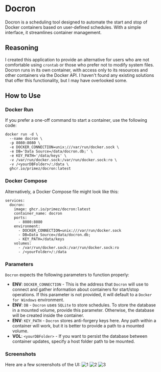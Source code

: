 # Docron

Docron is a scheduling tool designed to automate the start and stop of Docker containers based on user-defined schedules. With a simple interface, it streamlines container management.

## Reasoning

I created this application to provide an alternative for users who are not comfortable using `crontab` or those who prefer not to modify system files. Docron runs in its own container, with access only to its resources and other containers via the Docker API. I haven't found any existing solutions that offer this functionality, but I may have overlooked some.

## How to Use

### Docker Run

If you prefer a one-off command to start a container, use the following code:

```shell
docker run -d \
  --name docron \
  -p 8080:8080 \
  -e DOCKER_CONNECTION=unix:///var/run/docker.sock \
  -e DB='Data Source=/data/docron.db;' \
  -e KEY_PATH='/data/keys' \
  -v /var/run/docker.sock:/var/run/docker.sock:ro \
  -v /<yourDBFolder>/:/data \
  ghcr.io/primez/docron:latest
```

### Docker Compose
Alternatively, a Docker Compose file might look like this:
```shell
services:
  docron:
    image: ghcr.io/primez/docron:latest
    container_name: docron
    ports:
      - 8080:8080
    environment:
      - DOCKER_CONNECTION=unix:///var/run/docker.sock
      - DB=Data Source=/data/docron.db;
      - KEY_PATH=/data/keys
    volumes:
      - /var/run/docker.sock:/var/run/docker.sock:ro
      - /<yourFolder>/:/data
```

### Parameters
`Docron` expects the following parameters to function properly:
- **ENV**: `DOCKER_CONNECTION` - This is the address that `Docron` will use to connect and gather information about containers for start/stop operations. If this parameter is not provided, it will default to a `Docker for Windows` environment.
- **ENV**: `DB` - `Docron` uses `SQLite` to store schedules. To store the database in a mounted volume, provide this parameter. Otherwise, the database will be created inside the container.
- **ENV**: `KEY_PATH` - `Docron` stores anti-forgery keys here. Any path within a container will work, but it is better to provide a path to a mounted volume.
- **VOL**: `<yourDBFolder>` - If you want to persist the database between container updates, specify a host folder path to be mounted.

### Screenshots
Here are a few screenshots of the UI:
![1](https://github.com/user-attachments/assets/4edb973a-2152-4386-8c98-c59564c2b862)
![2](https://github.com/user-attachments/assets/c739571b-a0ec-4da8-a819-15095f1db7dc)
![3](https://github.com/user-attachments/assets/860bd79b-0892-46fb-b658-8343cb47713b)





